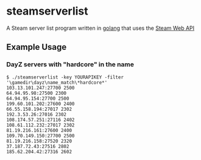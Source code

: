 # steamserverlist

A Steam server list program written in [golang](https://golang.org/) that uses the [Steam Web API](https://partner.steamgames.com/documentation/webapi)

## Example Usage

### DayZ servers with "hardcore" in the name
```
$ ./steamserverlist -key YOURAPIKEY -filter '\gamedir\dayz\name_match\*hardcore*'
103.13.101.247:27700 2500
64.94.95.98:27500 2300
64.94.95.154:27700 2500
199.60.101.202:27600 2400
66.55.158.194:27017 2302
192.3.53.26:27016 2302
108.174.57.251:27116 2402
108.61.112.232:27017 2302
81.19.216.161:27600 2400
109.70.149.150:27700 2500
81.19.216.158:27520 2320
37.187.72.43:27516 2802
185.62.204.42:27316 2602
```
